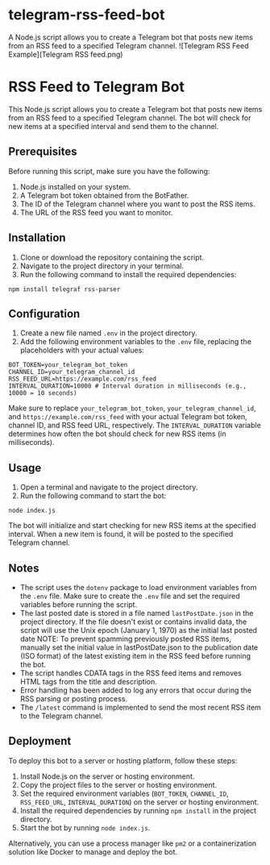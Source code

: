 # telegram-rss-feed-bot
A Node.js script allows you to create a Telegram bot that posts new items from an RSS feed to a specified Telegram channel. 
![Telegram RSS Feed Example](Telegram RSS feed.png)
# RSS Feed to Telegram Bot

This Node.js script allows you to create a Telegram bot that posts new items from an RSS feed to a specified Telegram channel. The bot will check for new items at a specified interval and send them to the channel.

## Prerequisites

Before running this script, make sure you have the following:

1. Node.js installed on your system.
2. A Telegram bot token obtained from the BotFather.
3. The ID of the Telegram channel where you want to post the RSS items.
4. The URL of the RSS feed you want to monitor.

## Installation

1. Clone or download the repository containing the script.
2. Navigate to the project directory in your terminal.
3. Run the following command to install the required dependencies:

```
npm install telegraf rss-parser
```

## Configuration

1. Create a new file named `.env` in the project directory.
2. Add the following environment variables to the `.env` file, replacing the placeholders with your actual values:

```
BOT_TOKEN=your_telegram_bot_token
CHANNEL_ID=your_telegram_channel_id
RSS_FEED_URL=https://example.com/rss_feed
INTERVAL_DURATION=10000 # Interval duration in milliseconds (e.g., 10000 = 10 seconds)
```

Make sure to replace `your_telegram_bot_token`, `your_telegram_channel_id`, and `https://example.com/rss_feed` with your actual Telegram bot token, channel ID, and RSS feed URL, respectively. The `INTERVAL_DURATION` variable determines how often the bot should check for new RSS items (in milliseconds).

## Usage

1. Open a terminal and navigate to the project directory.
2. Run the following command to start the bot:

```
node index.js
```

The bot will initialize and start checking for new RSS items at the specified interval. When a new item is found, it will be posted to the specified Telegram channel.

## Notes

- The script uses the `dotenv` package to load environment variables from the `.env` file. Make sure to create the `.env` file and set the required variables before running the script.
- The last posted date is stored in a file named `lastPostDate.json` in the project directory. If the file doesn't exist or contains invalid data, the script will use the Unix epoch (January 1, 1970) as the initial last posted date NOTE: To prevent spamming previously posted RSS items, manually set the initial value in lastPostDate.json to the publication date (ISO format) of the latest existing item in the RSS feed before running the bot.
- The script handles CDATA tags in the RSS feed items and removes HTML tags from the title and description.
- Error handling has been added to log any errors that occur during the RSS parsing or posting process.
- The `/latest` command is implemented to send the most recent RSS item to the Telegram channel.

## Deployment

To deploy this bot to a server or hosting platform, follow these steps:

1. Install Node.js on the server or hosting environment.
2. Copy the project files to the server or hosting environment.
3. Set the required environment variables (`BOT_TOKEN`, `CHANNEL_ID`, `RSS_FEED_URL`, `INTERVAL_DURATION`) on the server or hosting environment.
4. Install the required dependencies by running `npm install` in the project directory.
5. Start the bot by running `node index.js`.

Alternatively, you can use a process manager like `pm2` or a containerization solution like Docker to manage and deploy the bot.
